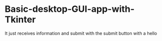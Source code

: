 # Basic-desktop-GUI-app-with-Tkinter
It just receives information and submit with the submit button with a hello
